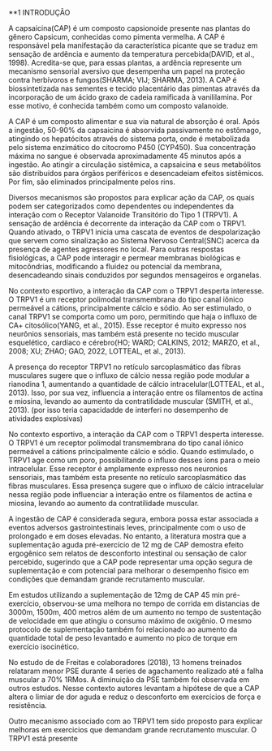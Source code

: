 **1 INTRODUÇÃO 

A capsaicina(CAP) é um composto capsionoide presente nas plantas do gênero Capsicum, conhecidas como pimenta vermelha. A CAP é responsável pela manifestação da característica picante que se traduz em sensação de ardência e aumento da temperatura percebida(DAVID, et al., 1998). Acredita-se que, para essas plantas, a ardência represente um mecanismo sensorial aversivo que desempenha um papel na proteção contra herbívoros e fungos(SHARMA; VIJ; SHARMA, 2013). A CAP é biossintetizada nas sementes e tecido placentário das pimentas através  da incorporação de um ácido graxo de cadeia ramificada à vanililamina. Por esse motivo, é conhecida também como um composto valanoide.

A CAP é um composto alimentar e sua via natural de absorção é oral. Após a ingestão, 50-90% da capsaicina é absorvida passivamente no estômago, atingindo os hepatócitos através do sistema porta, onde é metabolizada pelo sistema enzimático do citocromo P450 (CYP450).  Sua concentração máxima no sangue é observada aproximadamente 45 minutos após a ingestão. Ao atingir a circulação sistêmica, a capsaicina e seus metabólitos são distribuídos para órgãos periféricos e desencadeiam efeitos sistêmicos. Por fim, são eliminados principalmente pelos rins.

Diversos mecanismos são propostos para explicar ação da CAP, os quais podem ser categorizados como dependentes ou independentes da interação com o Receptor Valanoide Transitório do Tipo 1 (TRPV1). A sensação de ardência é decorrente da interação da CAP com o TRPV1. Quando ativado, o TRPV1 inicia uma cascata de eventos de despolarização que servem como sinalização ao Sistema Nervoso Central(SNC) acerca da presença de agentes agressores no local. Para outras respostas fisiológicas, a CAP pode interagir e permear membranas biológicas e mitocôndrias, modificando a fluidez ou potencial da membrana, desencadeando sinais conduzidos por segundos mensageiros e organelas.  

No contexto esportivo, a interação da CAP com o TRPV1 desperta interesse. O TRPV1 é um receptor polimodal transmembrana do tipo canal iônico permeável a cátions, principalmente cálcio e sódio. Ao ser estimulado, o canal TRPV1 se comporta como um poro, permitindo que haja o influxo de CA+ citosólico(YANG, et al., 2015). Esse receptor é muito expresso nos neurônios sensoriais, mas também está presente no tecido muscular esquelético, cardíaco e cérebro(HO; WARD; CALKINS, 2012; MARZO, et al., 2008; XU; ZHAO; GAO, 2022, LOTTEAL, et al., 2013). 

A presença do receptor TRPV1 no retículo sarcoplasmático das fibras musculares sugere que o influxo de cálcio nessa região pode modular a rianodina 1, aumentando a quantidade de cálcio intracelular(LOTTEAL, et al., 2013). Isso, por sua vez, influencia a interação entre os filamentos de actina e miosina, levando ao aumento da contratilidade muscular (SMITH, et al., 2013). (por isso teria capacidadde de interferi no desempenho de atividades explosivas)

No contexto esportivo, a interação da CAP com o TRPV1 desperta interesse. O TRPV1 é um receptor polimodal transmembrana do tipo canal iônico permeável a cátions principalmente cálcio e sódio. Quando estimulado, o TRPV1 age como um poro, possibilitando o influxo desses íons para o meio intracelular. Esse receptor é amplamente expresso nos neuronios sensoriais, mas também esta presente no retículo sarcoplasmático das fibras musculares. Essa presença sugere que o influxo de cálcio intracelular nessa região pode influenciar a interação entre os filamentos de actina e miosina, levando ao aumento da contratilidade muscular.

A ingestão de CAP é considerada segura, embora possa estar associada a eventos adversos gastrointestinais leves, principalmente com o uso de prolongado e em doses elevadas. No entanto, a literatura mostra que a suplementação aguda pré-exercício de 12 mg de CAP demostra efeito ergogênico sem relatos de desconforto intestinal ou sensação de calor percebido, sugerindo que a CAP pode representar uma opção segura de suplementação e com potencial para melhorar o desempenho físico em condições que demandam grande recrutamento muscular.

Em estudos utilizando a suplementação de 12mg de CAP 45 min pré-exercício, observou-se uma melhora no tempo de corrida em distancias de 3000m, 1500m, 400 metros além de um aumento no tempo de sustentação de velocidade em que atingiu o consumo máximo de oxigênio. O mesmo protocolo de suplementação também foi relacionado ao aumento da quantidade total de peso levantado e aumento no pico de torque em exercício isocinético.

No estudo de de Freitas e colaboradores (2018), 13  homens treinados relataram menor PSE durante 4 series de agachamento realizado até a falha muscular a 70% 1RMos. A diminuição da PSE também foi observada em outros estudos. Nesse contexto autores levantam a hipótese de que a CAP altera o limiar de dor aguda e reduz o desconforto em exercícios de força e resistência.

Outro mecanismo associado com ao TRPV1 tem sido proposto para explicar melhoras em exercicios que demandam grande recrutamento muscular. O TRPV1 está presente 


